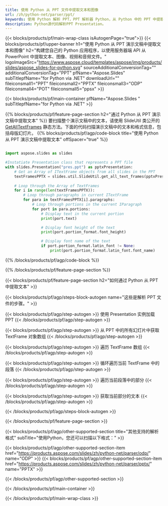 ```yaml
---
title: 使用 Python 从 PPT 文件中提取文本和图像
url: /zh/python-net/parser/ppt/
keywords: 使用 Python 解析 PPT，PPT 解析器 Python，从 Python 中的 PPT 中提取数据，使用 Python 从 PPT 中提取文本，使用 Python 从 PPT 中提取图像
description: Python源代码解析PPT Presentation。
---
```


{{< blocks/products/pf/main-wrap-class isAutogenPage="true">}}
{{< blocks/products/pf/upper-banner h1="使用 Python 从 PPT 演示文稿中提取文本和图像" h2="构建您自己的 Python 应用程序，以使用服务器端 API 从 PowerPoint 中提取文本、图像、视频和音频文件。" logoImageSrc="https://www.aspose.cloud/templates/aspose/img/products/slides/aspose_slides-for-python.svg" sourceAdditionalConversionTag="" additionalConversionTag="PPT" pfName="Aspose.Slides" subTitlepfName="for Python via .NET" downloadUrl="" fileiconsmall1="PPT" fileiconsmall2="PPTX" fileiconsmall3="ODP" fileiconsmall4="POT" fileiconsmall5="ppsx" >}}

{{< blocks/products/pf/main-container pfName="Aspose.Slides " subTitlepfName="for Python via .NET" >}}

{{% blocks/products/pf/feature-page-section  h2="通过 Python 从 PPT 演示文稿中提取文本" %}}
要扫描整个演示文稿中的文本，请使用 SlideUtil 类公开的 [GetAllTextFrames](https://reference.aspose.com/slides/python-net/aspose.slides.util/slideutil/) 静态方法。下面的代码扫描演示文稿中的文本和格式信息，包括母版幻灯片。
{{% blocks/products/pf/agp/code-block title="使用 Python 从 PPT 演示文稿中提取文本" offSpacer="true" %}}

```py

import aspose.slides as slides

#Instatiate Presentation class that represents a PPT file
with slides.Presentation("pres.ppt") as pptxPresentation:
    # Get an Array of ITextFrame objects from all slides in the PPT
    textFramesPPTX = slides.util.SlideUtil.get_all_text_frames(pptxPresentation, True)
    
    # Loop through the Array of TextFrames
    for i in range(len(textFramesPPTX)):
	    # Loop through paragraphs in current ITextFrame
        for para in textFramesPPTX[i].paragraphs:
            # Loop through portions in the current IParagraph
            for port in para.portions:
			    # Display text in the current portion
                print(port.text)

    			# Display font height of the text
                print(port.portion_format.font_height)

			    # Display font name of the text
                if port.portion_format.latin_font != None:
                    print(port.portion_format.latin_font.font_name)
```

{{% /blocks/products/pf/agp/code-block %}}

{{% /blocks/products/pf/feature-page-section %}}

{{< blocks/products/pf/feature-page-section  h2="如何通过 Python 从 PPT 中提取文本" >}}

{{< blocks/products/pf/agp/steps-block-autogen name="这些是解析 PPT 文件的步骤。" >}}

{{< blocks/products/pf/agp/step-autogen >}}
使用 Presentation 实例加载 PPT
{{< /blocks/products/pf/agp/step-autogen >}}

{{< blocks/products/pf/agp/step-autogen >}}
从 PPT 中的所有幻灯片中获取 TextFrame 对象数组
{{< /blocks/products/pf/agp/step-autogen >}}

{{< blocks/products/pf/agp/step-autogen >}}
遍历 TextFrame 数组
{{< /blocks/products/pf/agp/step-autogen >}}

{{< blocks/products/pf/agp/step-autogen >}}
循环遍历当前 TextFrame 中的段落
{{< /blocks/products/pf/agp/step-autogen >}}

{{< blocks/products/pf/agp/step-autogen >}}
遍历当前段落中的部分
{{< /blocks/products/pf/agp/step-autogen >}}

{{< blocks/products/pf/agp/step-autogen >}}
获取当前部分的文本
{{< /blocks/products/pf/agp/step-autogen >}}

{{< /blocks/products/pf/agp/steps-block-autogen >}}

{{< /blocks/products/pf/feature-page-section >}}

{{< blocks/products/pf/agp/other-supported-section title="其他支持的解析格式" subTitle="使用Python，您还可以扫描以下格式：" >}}

{{< blocks/products/pf/agp/other-supported-section-item href="https://products.aspose.com/slides/zh/python-net/parser/odp/" name="ODP" >}}
{{< blocks/products/pf/agp/other-supported-section-item href="https://products.aspose.com/slides/zh/python-net/parser/pptx/" name="PPTX" >}}


{{< /blocks/products/pf/agp/other-supported-section >}}

{{< /blocks/products/pf/main-container >}}
    
{{< /blocks/products/pf/main-wrap-class >}}